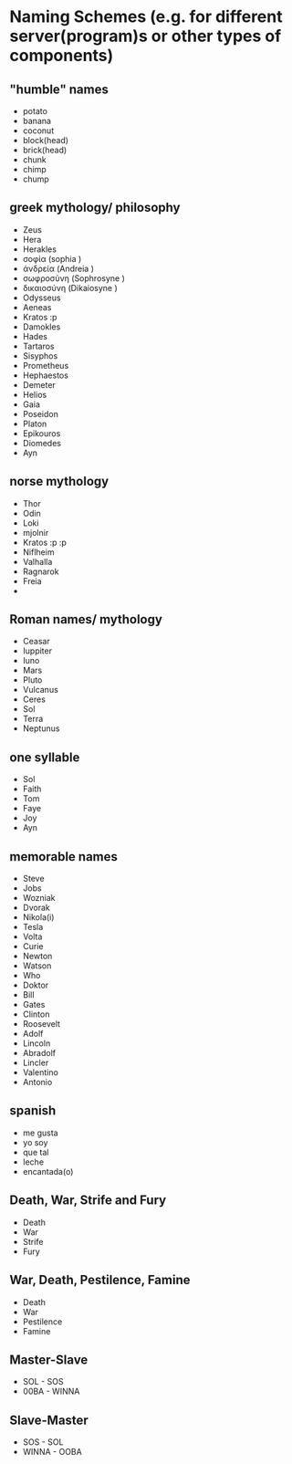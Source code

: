 # Naming Schemes  (e.g. for different server(program)s or other types of components)

## "humble" names
- potato
- banana
- coconut
- block(head)
- brick(head)
- chunk
- chimp
- chump

## greek mythology/ philosophy
- Zeus
- Hera
- Herakles
- σοφία (sophia <wisdom>)
- ἀνδρεία (Andreia <courage>)
- σωφροσύνη (Sophrosyne <Temperance>)
- δικαιοσύνη (Dikaiosyne <Justice>)
- Odysseus
- Aeneas
- Kratos :p
- Damokles
- Hades
- Tartaros
- Sisyphos
- Prometheus
- Hephaestos
- Demeter
- Helios
- Gaia
- Poseidon
- Platon
- Epikouros
- Diomedes
- Ayn

## norse mythology
- Thor
- Odin
- Loki
- mjolnir
- Kratos :p :p
- Niflheim
- Valhalla
- Ragnarok
- Freia
-

## Roman names/ mythology
- Ceasar
- Iuppiter
- Iuno
- Mars
- Pluto
- Vulcanus
- Ceres
- Sol
- Terra
- Neptunus

## one syllable
- Sol
- Faith
- Tom
- Faye
- Joy
- Ayn

## memorable names
- Steve
- Jobs
- Wozniak
- Dvorak
- Nikola(i)
- Tesla
- Volta
- Curie
- Newton
- Watson
- Who
- Doktor
- Bill
- Gates
- Clinton
- Roosevelt
- Adolf
- Lincoln
- Abradolf
- Lincler
- Valentino
- Antonio

## spanish
- me gusta
- yo soy
- que tal
- leche
- encantada(o)

## Death, War, Strife and Fury
- Death
- War
- Strife
- Fury

## War, Death, Pestilence, Famine
- Death
- War 
- Pestilence
- Famine

## Master-Slave
- SOL - SOS
- 00BA - WINNA

## Slave-Master
- SOS - SOL
- WINNA - OOBA
